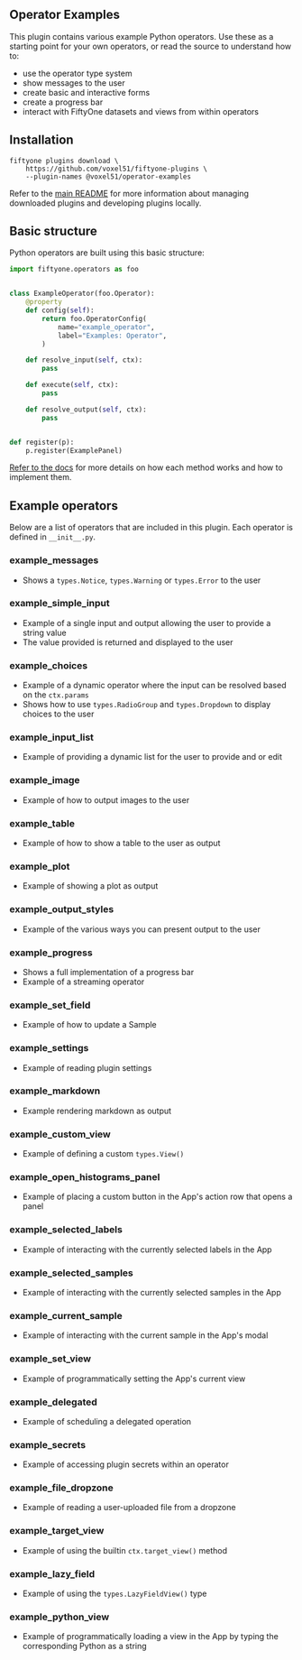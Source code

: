 ## Operator Examples

This plugin contains various example Python operators. Use these as a starting
point for your own operators, or read the source to understand how to:

-   use the operator type system
-   show messages to the user
-   create basic and interactive forms
-   create a progress bar
-   interact with FiftyOne datasets and views from within operators

## Installation

```shell
fiftyone plugins download \
    https://github.com/voxel51/fiftyone-plugins \
    --plugin-names @voxel51/operator-examples
```

Refer to the [main README](https://github.com/voxel51/fiftyone-plugins) for
more information about managing downloaded plugins and developing plugins
locally.

## Basic structure

Python operators are built using this basic structure:

```python
import fiftyone.operators as foo


class ExampleOperator(foo.Operator):
    @property
    def config(self):
        return foo.OperatorConfig(
            name="example_operator",
            label="Examples: Operator",
        )

    def resolve_input(self, ctx):
        pass

    def execute(self, ctx):
        pass

    def resolve_output(self, ctx):
        pass


def register(p):
    p.register(ExamplePanel)
```

[Refer to the docs](https://docs.voxel51.com/plugins/developing_plugins.html#developing-operators)
for more details on how each method works and how to implement them.

## Example operators

Below are a list of operators that are included in this plugin. Each operator
is defined in `__init__.py`.

### example_messages

-   Shows a `types.Notice`, `types.Warning` or `types.Error` to the user

### example_simple_input

-   Example of a single input and output allowing the user to provide a string
    value
-   The value provided is returned and displayed to the user

### example_choices

-   Example of a dynamic operator where the input can be resolved based on the
    `ctx.params`
-   Shows how to use `types.RadioGroup` and `types.Dropdown` to display choices
    to the user

### example_input_list

-   Example of providing a dynamic list for the user to provide and or edit

### example_image

-   Example of how to output images to the user

### example_table

-   Example of how to show a table to the user as output

### example_plot

-   Example of showing a plot as output

### example_output_styles

-   Example of the various ways you can present output to the user

### example_progress

-   Shows a full implementation of a progress bar
-   Example of a streaming operator

### example_set_field

-   Example of how to update a Sample

### example_settings

-   Example of reading plugin settings

### example_markdown

-   Example rendering markdown as output

### example_custom_view

-   Example of defining a custom `types.View()`

### example_open_histograms_panel

-   Example of placing a custom button in the App's action row that opens a
    panel

### example_selected_labels

-   Example of interacting with the currently selected labels in the App

### example_selected_samples

-   Example of interacting with the currently selected samples in the App

### example_current_sample

-   Example of interacting with the current sample in the App's modal

### example_set_view

-   Example of programmatically setting the App's current view

### example_delegated

-   Example of scheduling a delegated operation

### example_secrets

-   Example of accessing plugin secrets within an operator

### example_file_dropzone

-   Example of reading a user-uploaded file from a dropzone

### example_target_view

-   Example of using the builtin `ctx.target_view()` method

### example_lazy_field

-   Example of using the `types.LazyFieldView()` type

### example_python_view

-   Example of programmatically loading a view in the App by typing the
    corresponding Python as a string
